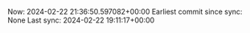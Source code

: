 Now: 2024-02-22 21:36:50.597082+00:00 Earliest commit since sync: None Last sync: 2024-02-22 19:11:17+00:00
